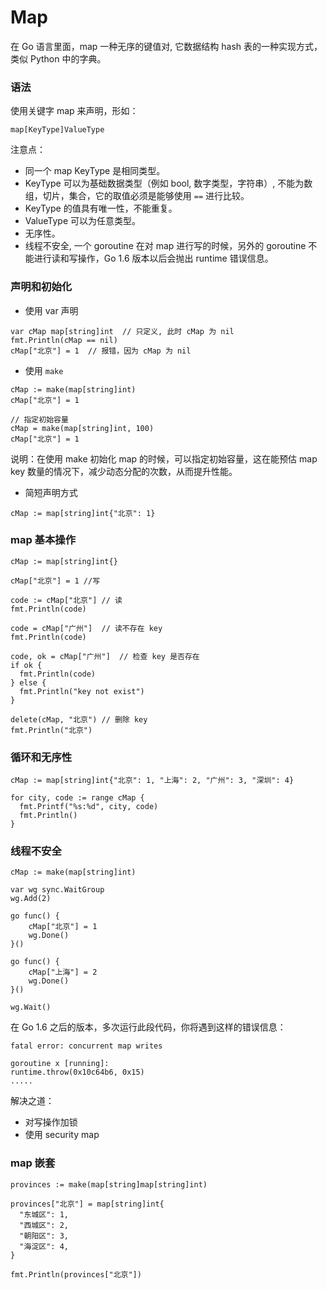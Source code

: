 # Map

在 Go 语言里面，map 一种无序的键值对, 它数据结构 hash 表的一种实现方式，类似 Python 中的字典。

### 语法

使用关键字 map 来声明，形如：

```
map[KeyType]ValueType
```

注意点：

- 同一个 map KeyType 是相同类型。
- KeyType 可以为基础数据类型（例如 bool, 数字类型，字符串）, 不能为数组，切片，集合，它的取值必须是能够使用 `==` 进行比较。
- KeyType 的值具有唯一性，不能重复。
- ValueType 可以为任意类型。
- 无序性。
- 线程不安全, 一个 goroutine 在对 map 进行写的时候，另外的 goroutine 不能进行读和写操作，Go 1.6 版本以后会抛出 runtime 错误信息。

### 声明和初始化

- 使用 var 声明

```golang
var cMap map[string]int  // 只定义, 此时 cMap 为 nil
fmt.Println(cMap == nil)
cMap["北京"] = 1  // 报错，因为 cMap 为 nil
```

- 使用 `make`

```golang
cMap := make(map[string]int)
cMap["北京"] = 1

// 指定初始容量
cMap = make(map[string]int, 100)
cMap["北京"] = 1
```

说明：在使用 make 初始化 map 的时候，可以指定初始容量，这在能预估 map key 数量的情况下，减少动态分配的次数，从而提升性能。

- 简短声明方式

```
cMap := map[string]int{"北京": 1}
```

### map 基本操作

```
cMap := map[string]int{}

cMap["北京"] = 1 //写

code := cMap["北京"] // 读
fmt.Println(code)

code = cMap["广州"]  // 读不存在 key
fmt.Println(code)

code, ok = cMap["广州"]  // 检查 key 是否存在
if ok {
  fmt.Println(code)  
} else {
  fmt.Println("key not exist")  
}

delete(cMap, "北京") // 删除 key
fmt.Println("北京")
```

### 循环和无序性

```
cMap := map[string]int{"北京": 1, "上海": 2, "广州": 3, "深圳": 4}

for city, code := range cMap {
  fmt.Printf("%s:%d", city, code)
  fmt.Println()
}
```

### 线程不安全

```
cMap := make(map[string]int)

var wg sync.WaitGroup
wg.Add(2)

go func() {
	cMap["北京"] = 1
	wg.Done()
}()

go func() {
	cMap["上海"] = 2
	wg.Done()
}()

wg.Wait()
```

在 Go 1.6 之后的版本，多次运行此段代码，你将遇到这样的错误信息：

```
fatal error: concurrent map writes

goroutine x [running]:
runtime.throw(0x10c64b6, 0x15)
.....
```

解决之道：

- 对写操作加锁
- 使用 security map

### map 嵌套

```
provinces := make(map[string]map[string]int)

provinces["北京"] = map[string]int{
  "东城区": 1,
  "西城区": 2,
  "朝阳区": 3,
  "海淀区": 4,
}

fmt.Println(provinces["北京"])
```
